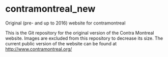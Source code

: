 # contramontreal_new
Original (pre- and up to 2016) website for contramontreal

This is the Git repository for the original version of the Contra Montreal website. 
Images are excluded from this repository to decrease its size. 
The current public version of the website can be found at http://www.contramontreal.org/

